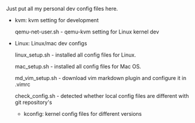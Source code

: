 Just put all my personal dev config files here.

- kvm: kvm setting for development

	qemu-net-user.sh - qemu-kvm setting for Linux kernel dev

- Linux: Linux/mac dev configs

    linux_setup.sh - installed all config files for Linux.

    mac_setup.sh - installed all config files for Mac OS.

    md_vim_setup.sh - download vim markdown plugin and configure it in .vimrc

    check_config.sh - detected whether local config files are different with git repository's

  - kconfig: kernel config files for different versions
